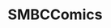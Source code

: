 ---
title: SMBCComics
crosslinks:
- xkcd
- exmormon
- Edmonton
- rickandmorty
- internetparents
- funny
- askphilosophy
- ExplainLikeImCalvin
- comics
---